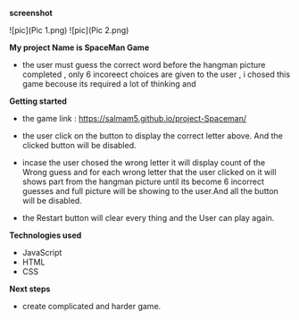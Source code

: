 
**screenshot**

![pic](Pic 1.png)
![pic](Pic 2.png)

**My project Name is SpaceMan Game**

- the user must guess the correct word before the hangman picture completed , only 6 incoreect choices are given to the user , i chosed this game becouse its required a lot of thinking and 



**Getting started**

- the game link : https://salmam5.github.io/project-Spaceman/
 
 - the user click on the button to display the correct letter above. And the clicked button will be disabled. 
  
 - incase the user chosed the wrong letter it will  display count of the Wrong guess and for each wrong letter that the user clicked on it will shows part from the hangman picture until its become 6 incorrect guesses and full picture will be showing to the user.And all the button will be disabled.

 - the Restart button will clear every thing and the User can play again.

**Technologies used**
- JavaScript
- HTML 
-  CSS

**Next steps**
 - create complicated and harder game.
 